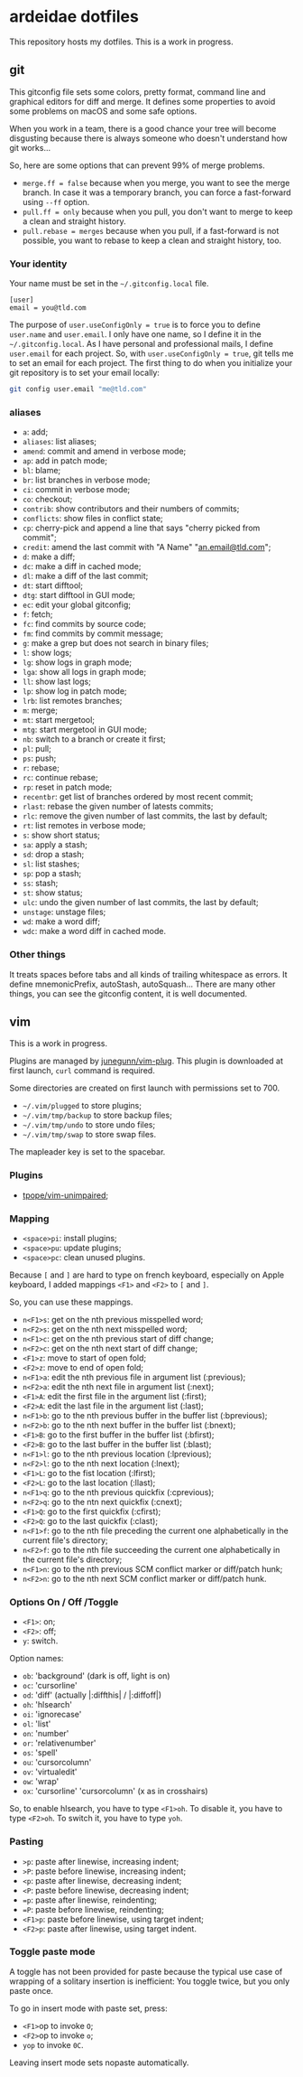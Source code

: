 # ardeidae dotfiles

This repository hosts my dotfiles. This is a work in progress.

## git

This gitconfig file sets some colors, pretty format, command line and graphical
editors for diff and merge. It defines some properties to avoid some problems on
macOS and some safe options.

When you work in a team, there is a good chance your tree will become
disgusting because there is always someone who doesn't understand how git
works...

So, here are some options that can prevent 99% of merge problems.

* `merge.ff = false` because when you merge, you want to see the merge branch. In case it was a temporary branch, you can force a fast-forward using `--ff` option.
* `pull.ff = only` because when you pull, you don't want to merge to keep a clean and straight history.
* `pull.rebase = merges` because when you pull, if a fast-forward is not possible, you want to rebase to keep a clean and straight history, too.

### Your identity

Your name must be set in the `~/.gitconfig.local` file.
```
[user]
email = you@tld.com
```

The purpose of `user.useConfigOnly = true` is to force you to define
`user.name` and `user.email`. I only have one name, so I define it in the
`~/.gitconfig.local`. As I have personal and professional mails, I define
`user.email` for each project. So, with `user.useConfigOnly = true`, git tells
me to set an email for each project. The first thing to do when you initialize
your git repository is to set your email locally:

```bash
git config user.email "me@tld.com"
```

### aliases

* `a`: add;
* `aliases`: list aliases;
* `amend`: commit and amend in verbose mode;
* `ap`: add in patch mode;
* `bl`: blame;
* `br`: list branches in verbose mode;
* `ci`: commit in verbose mode;
* `co`: checkout;
* `contrib`: show contributors and their numbers of commits;
* `conflicts`: show files in conflict state;
* `cp`: cherry-pick and append a line that says "cherry picked from commit";
* `credit`: amend the last commit with "A Name" "an.email@tld.com";
* `d`: make a diff;
* `dc`: make a diff in cached mode;
* `dl`: make a diff of the last commit;
* `dt`: start difftool;
* `dtg`: start difftool in GUI mode;
* `ec`: edit your global gitconfig;
* `f`: fetch;
* `fc`: find commits by source code;
* `fm`: find commits by commit message;
* `g`: make a grep but does not search in binary files;
* `l`: show logs;
* `lg`: show logs in graph mode;
* `lga`: show all logs in graph mode;
* `ll`: show last logs;
* `lp`: show log in patch mode;
* `lrb`: list remotes branches;
* `m`: merge;
* `mt`: start mergetool;
* `mtg`: start mergetool in GUI mode;
* `nb`: switch to a branch or create it first;
* `pl`: pull;
* `ps`: push;
* `r`: rebase;
* `rc`: continue rebase;
* `rp`: reset in patch mode;
* `recentbr`: get list of branches ordered by most recent commit;
* `rlast`: rebase the given number of latests commits;
* `rlc`: remove the given number of last commits, the last by default;
* `rt`: list remotes in verbose mode;
* `s`: show short status;
* `sa`: apply a stash;
* `sd`: drop a stash;
* `sl`: list stashes;
* `sp`: pop a stash;
* `ss`: stash;
* `st`: show status;
* `ulc`: undo the given number of last commits, the last by default;
* `unstage`: unstage files;
* `wd`: make a word diff;
* `wdc`: make a word diff in cached mode.

### Other things

It treats spaces before tabs and all kinds of trailing whitespace as errors.
It define mnemonicPrefix, autoStash, autoSquash... There are many other things,
you can see the gitconfig content, it is well documented.

## vim

This is a work in progress.

Plugins are managed by [junegunn/vim-plug](https://github.com/junegunn/vim-plug).
This plugin is downloaded at first launch, `curl` command is required.

Some directories are created on first launch with permissions set to 700.

* `~/.vim/plugged` to store plugins;
* `~/.vim/tmp/backup` to store backup files;
* `~/.vim/tmp/undo` to store undo files;
* `~/.vim/tmp/swap` to store  swap files.

The mapleader key is set to the spacebar.

### Plugins

* [tpope/vim-unimpaired](https://github.com/tpope/vim-unimpaired);

### Mapping

* `<space>pi`: install plugins;
* `<space>pu`: update plugins;
* `<space>pc`: clean unused plugins.

Because `[` and `]` are hard to type on french keyboard, especially on Apple
keyboard, I added mappings `<F1>` and `<F2>` to `[` and `]`.

So, you can use these mappings.

* `n<F1>s`: get on the nth previous misspelled word;
* `n<F2>s`: get on the nth next misspelled word;
* `n<F1>c`: get on the nth previous start of diff change;
* `n<F2>c`: get on the nth next start of diff change;
* `<F1>z`: move to start of open fold;
* `<F2>z`: move to end of open fold;
* `n<F1>a`: edit the nth previous file in argument list (:previous);
* `n<F2>a`: edit the nth next file in argument list (:next);
* `<F1>A`: edit the first file in the argument list (:first);
* `<F2>A`: edit the last file in the argument list (:last);
* `n<F1>b`: go to the nth previous buffer in the buffer list (:bprevious);
* `n<F2>b`: go to the nth next buffer in the buffer list (:bnext);
* `<F1>B`: go to the first buffer in the buffer list (:bfirst);
* `<F2>B`: go to the last buffer in the buffer list (:blast);
* `n<F1>l`: go to the nth previous location (:lprevious);
* `n<F2>l`: go to the nth next location (:lnext);
* `<F1>L`: go to the fist location (:lfirst);
* `<F2>L`: go to the last location (:llast);
* `n<F1>q`: go to the nth previous quickfix (:cprevious);
* `n<F2>q`: go to the ntn next quickfix (:cnext);
* `<F1>Q`: go to the first quickfix (:cfirst);
* `<F2>Q`: go to the last quickfix (:clast);
* `n<F1>f`: go to the nth file preceding the current one alphabetically in the current file's directory;
* `n<F2>f`: go to the nth file succeeding the current one alphabetically in the current file's directory;
* `n<F1>n`: go to the nth previous SCM conflict marker or diff/patch hunk;
* `n<F2>n`: go to the nth next SCM conflict marker or diff/patch hunk.

### Options On / Off /Toggle

* `<F1>`: on;
* `<F2>`: off;
* `y`: switch.

Option names:
* `ob`: 'background' (dark is off, light is on)
* `oc`: 'cursorline'
* `od`: 'diff' (actually |:diffthis| / |:diffoff|)
* `oh`: 'hlsearch'
* `oi`: 'ignorecase'
* `ol`: 'list'
* `on`: 'number'
* `or`: 'relativenumber'
* `os`: 'spell'
* `ou`: 'cursorcolumn'
* `ov`: 'virtualedit'
* `ow`: 'wrap'
* `ox`: 'cursorline' 'cursorcolumn' (x as in crosshairs)

So, to enable hlsearch, you have to type `<F1>oh`.
To disable it, you have to type `<F2>oh`.
To switch it, you have to type `yoh`.

### Pasting

* `>p`: paste after linewise, increasing indent;
* `>P`: paste before linewise, increasing indent;
* `<p`: paste after linewise, decreasing indent;
* `<P`: paste before linewise, decreasing indent;
* `=p`: paste after linewise, reindenting;
* `=P`: paste before linewise, reindenting;
* `<F1>p`: paste before linewise, using target indent;
* `<F2>p`: paste after linewise, using target indent.

### Toggle paste mode

A toggle has not been provided for paste because the typical use case of
wrapping of a solitary insertion is inefficient: You toggle twice, but you only
paste once.

To go in insert mode with paste set, press:

* `<F1>`op to invoke `O`;
* `<F2>`op to invoke `o`;
* `yop` to invoke `0C`.

Leaving insert mode sets nopaste automatically.
